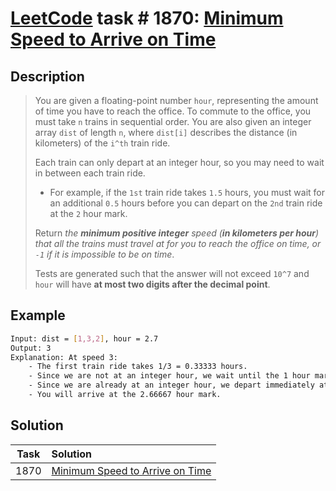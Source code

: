 # [LeetCode][leetcode] task # 1870: [Minimum Speed to Arrive on Time][task]

Description
-----------

> You are given a floating-point number `hour`, representing the amount of time you have to reach the office.
> To commute to the office, you must take `n` trains in sequential order.
> You are also given an integer array `dist` of length `n`,
> where `dist[i]` describes the distance (in kilometers) of the `i^th` train ride.
> 
> Each train can only depart at an integer hour, so you may need to wait in between each train ride.
> * For example, if the `1st` train ride takes `1.5` hours, you must wait for an additional `0.5` hours
> before you can depart on the `2nd` train ride at the `2` hour mark.
>
> Return _the **minimum positive integer** speed (**in kilometers per hour**)
> that all the trains must travel at for you to reach the office on time, or `-1` if it is impossible to be on time_.
> 
> Tests are generated such that the answer will not exceed `10^7`
> and `hour` will have **at most two digits after the decimal point**.

 Example
-------


```sh
Input: dist = [1,3,2], hour = 2.7
Output: 3
Explanation: At speed 3:
    - The first train ride takes 1/3 = 0.33333 hours.
    - Since we are not at an integer hour, we wait until the 1 hour mark to depart. The second train ride takes 3/3 = 1 hour.
    - Since we are already at an integer hour, we depart immediately at the 2 hour mark. The third train takes 2/3 = 0.66667 hours.
    - You will arrive at the 2.66667 hour mark.
```

Solution
--------

| Task | Solution                                    |
|:----:|:--------------------------------------------|
| 1870 | [Minimum Speed to Arrive on Time][solution] |


[leetcode]: <http://leetcode.com/>
[task]: <https://leetcode.com/problems/minimum-speed-to-arrive-on-time/>
[solution]: <https://github.com/wellaxis/praxis-leetcode/blob/main/src/main/java/com/witalis/praxis/leetcode/task/h19/p1870/option/Practice.java>
